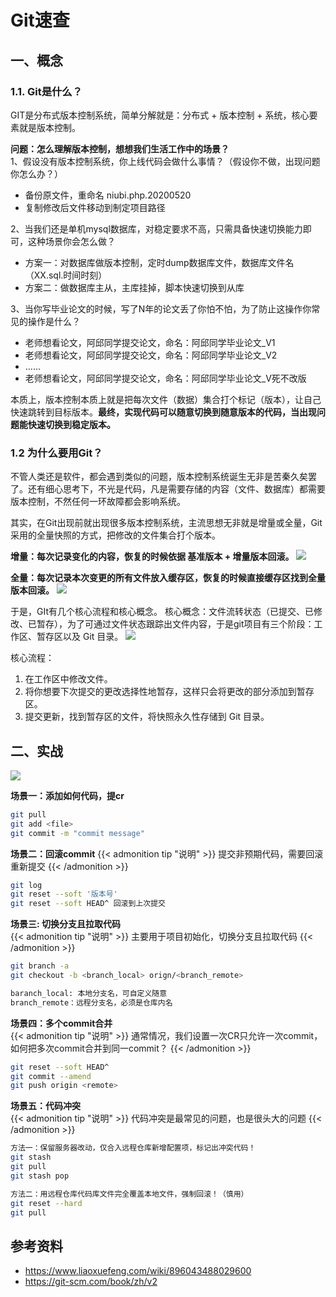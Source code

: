 # Git速查


## 一、概念
### 1.1. Git是什么？

GIT是分布式版本控制系统，简单分解就是：分布式 + 版本控制 + 系统，核心要素就是版本控制。

**问题：怎么理解版本控制，想想我们生活工作中的场景？**  
1、假设没有版本控制系统，你上线代码会做什么事情？（假设你不做，出现问题你怎么办？） 
-  备份原文件，重命名 niubi.php.20200520
- 复制修改后文件移动到制定项目路径

2、当我们还是单机mysql数据库，对稳定要求不高，只需具备快速切换能力即可，这种场景你会怎么做？
- 方案一：对数据库做版本控制，定时dump数据库文件，数据库文件名（XX.sql.时间时刻）
- 方案二：做数据库主从，主库挂掉，脚本快速切换到从库

3、当你写毕业论文的时候，写了N年的论文丢了你怕不怕，为了防止这操作你常见的操作是什么？
- 老师想看论文，阿邱同学提交论文，命名：阿邱同学毕业论文_V1
- 老师想看论文，阿邱同学提交论文，命名：阿邱同学毕业论文_V2
- ......
- 老师想看论文，阿邱同学提交论文，命名：阿邱同学毕业论文_V死不改版

本质上，版本控制本质上就是把每次文件（数据）集合打个标记（版本），让自己快速跳转到目标版本。**最终，实现代码可以随意切换到随意版本的代码，当出现问题能快速切换到稳定版本。** 

### 1.2 为什么要用Git？
不管人类还是软件，都会遇到类似的问题，版本控制系统诞生无非是苦秦久矣罢了。还有细心思考下，不光是代码，凡是需要存储的内容（文件、数据库）都需要版本控制，不然任何一环故障都会影响系统。

其实，在Git出现前就出现很多版本控制系统，主流思想无非就是增量或全量，Git采用的全量快照的方式，把修改的文件集合打个版本。

**增量：每次记录变化的内容，恢复的时候依据 基准版本 + 增量版本回滚。**
![](https://cdn.jsdelivr.net/gh/piqiu96/aqiucdn/imgs/git/deltas.jpeg)

**全量：每次记录本次变更的所有文件放入缓存区，恢复的时候直接缓存区找到全量版本回滚。**
![](https://cdn.jsdelivr.net/gh/piqiu96/aqiucdn/imgs/git/snapshots.jpeg)


于是，GIt有几个核心流程和核心概念。
核心概念：文件流转状态（已提交、已修改、已暂存），为了可通过文件状态跟踪出文件内容，于是git项目有三个阶段：工作区、暂存区以及 Git 目录。
![](https://cdn.jsdelivr.net/gh/piqiu96/aqiucdn/imgs/git/areas.jpeg)


核心流程：
1. 在工作区中修改文件。
2. 将你想要下次提交的更改选择性地暂存，这样只会将更改的部分添加到暂存区。
3. 提交更新，找到暂存区的文件，将快照永久性存储到 Git 目录。

## 二、实战

![](https://cdn.jsdelivr.net/gh/piqiu96/aqiucdn/imgs/git/cmdlist.jpeg)

**场景一：添加如何代码，提cr**
```Bash
git pull 
git add <file> 
git commit -m "commit message" 
```

**场景二：回滚commit**
{{< admonition tip "说明" >}}
提交非预期代码，需要回滚重新提交
{{< /admonition >}}
```Bash
git log
git reset --soft '版本号'
git reset --soft HEAD^ 回滚到上次提交
```

**场景三:  切换分支且拉取代码**  
{{< admonition tip "说明" >}}
主要用于项目初始化，切换分支且拉取代码
{{< /admonition >}}
```Bash
git branch -a
git checkout -b <branch_local> orign/<branch_remote>

baranch_local: 本地分支名，可自定义随意
branch_remote：远程分支名，必须是仓库内名
```

**场景四：多个commit合并**  
{{< admonition tip "说明" >}}
通常情况，我们设置一次CR只允许一次commit，如何把多次commit合并到同一commit？
{{< /admonition >}}
```Bash
git reset --soft HEAD^
git commit --amend
git push origin <remote>
```

**场景五：代码冲突**  
{{< admonition tip "说明" >}}
代码冲突是最常见的问题，也是很头大的问题
{{< /admonition >}}
```Bash
方法一：保留服务器改动，仅合入远程仓库新增配置项，标记出冲突代码！
git stash 
git pull
git stash pop

方法二：用远程仓库代码库文件完全覆盖本地文件，强制回滚！（慎用）
git reset --hard
git pull
```

## 参考资料
- https://www.liaoxuefeng.com/wiki/896043488029600
- https://git-scm.com/book/zh/v2
